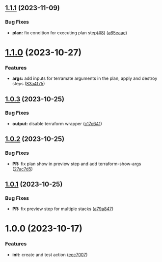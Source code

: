 ## [1.1.1](https://github.com/infinite-automations/terramate-all-in-one/compare/v1.1.0...v1.1.1) (2023-11-09)


### Bug Fixes

* **plan:** fix condition for executing plan step([#8](https://github.com/infinite-automations/terramate-all-in-one/issues/8)) ([a65eaae](https://github.com/infinite-automations/terramate-all-in-one/commit/a65eaae13449480adda14a671544cdddab578c29))

# [1.1.0](https://github.com/infinite-automations/terramate-all-in-one/compare/v1.0.3...v1.1.0) (2023-10-27)


### Features

* **args:** add inputs for terramate arguments in the plan, apply and destroy steps ([83a4f75](https://github.com/infinite-automations/terramate-all-in-one/commit/83a4f75ad5a86e4329a596817a5b0c165c16e4aa))

## [1.0.3](https://github.com/infinite-automations/terramate-all-in-one/compare/v1.0.2...v1.0.3) (2023-10-25)

### Bug Fixes

* **output:** disable terraform wrapper ([c17c641](https://github.com/infinite-automations/terramate-all-in-one/commit/c17c6416822248f71c38f73b8c19a98536aea939))

## [1.0.2](https://github.com/infinite-automations/terramate-all-in-one/compare/v1.0.1...v1.0.2) (2023-10-25)

### Bug Fixes

* **PR:** fix plan show in preview step and add terraform-show-args ([27ac7d5](https://github.com/infinite-automations/terramate-all-in-one/commit/27ac7d5292a3c01360fbeaa7f998c920c7d54e09))

## [1.0.1](https://github.com/infinite-automations/terramate-all-in-one/compare/v1.0.0...v1.0.1) (2023-10-25)

### Bug Fixes

* **PR:** fix preview step for multiple stacks ([a79a847](https://github.com/infinite-automations/terramate-all-in-one/commit/a79a84713b446a29183e396e1939da25146f0f91))

# 1.0.0 (2023-10-17)

### Features

* **init:** create and test action ([eec7007](https://github.com/infinite-automations/terramate-all-in-one/commit/eec700779a1adc0a48ca3a00655ec046832b2603))
